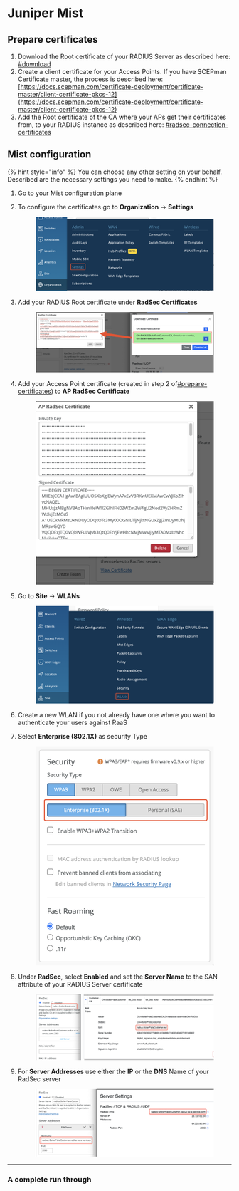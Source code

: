 # Juniper Mist

## Prepare certificates

1. Download the Root certificate of your RADIUS Server as described here: [#download](../../../portal/settings/settings-server/certificates.md#download "mention")
2. Create a client certificate for your Access Points. If you have SCEPman Certificate master, the process is described here: [https://docs.scepman.com/certificate-deployment/certificate-master/client-certificate-pkcs-12](https://docs.scepman.com/certificate-deployment/certificate-master/client-certificate-pkcs-12)
3. Add the Root certificate of the CA where your APs get their certificates from, to your RADIUS instance as described here: [#radsec-connection-certificates](../../../portal/settings/settings-server/certificates.md#radsec-connection-certificates "mention")

## Mist configuration

{% hint style="info" %}
You can choose any other setting on your behalf. Described are the necessary settings you need to make.
{% endhint %}

1. Go to your Mist configuration plane
2.  To configure the certificates go to **Organization** -> **Settings**

    <figure><img src="../../../.gitbook/assets/image (5).png" alt=""><figcaption></figcaption></figure>


3.  Add your RADIUS Root certificate under **RadSec Certificates**

    <figure><img src="../../../.gitbook/assets/image (2).png" alt=""><figcaption></figcaption></figure>


4.  Add your Access Point certificate (created in step 2 of[#prepare-certificates](juniper-mist.md#prepare-certificates "mention")) to **AP RadSec Certificate**

    <figure><img src="../../../.gitbook/assets/image (4).png" alt=""><figcaption></figcaption></figure>
5.  Go to **Site** -> **WLANs**

    <figure><img src="../../../.gitbook/assets/image (3).png" alt=""><figcaption></figcaption></figure>
6. Create a new WLAN if you not already have one where you want to authenticate your users against RaaS&#x20;
7.  Select **Enterprise (802.1X)** as security Type

    <figure><img src="../../../.gitbook/assets/image (8).png" alt=""><figcaption></figcaption></figure>
8.  Under **RadSec**, select **Enabled** and set the **Server Name** to the SAN attribute of your RADIUS Server certificate

    <figure><img src="../../../.gitbook/assets/image (1).png" alt=""><figcaption></figcaption></figure>
9.  For **Server Addresses** use either the **IP** or the **DNS** Name of your RadSec server



    <figure><img src="../../../.gitbook/assets/image.png" alt=""><figcaption></figcaption></figure>

****

### A complete run through

<figure><img src="../../../.gitbook/assets/Kapture 2023-02-23 at 16.01.24.gif" alt=""><figcaption></figcaption></figure>



##
